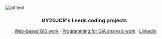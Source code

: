 ![alt text](https://cdn2.vectorstock.com/i/1000x1000/50/46/binary-code-screen-black-vector-3675046.jpg)

  <h3 align="center">GY20JCR's Leeds coding projects</h3>

  <p align="center">
    .   
    <a href="https://github.com/jord9762/Leeds_coding_assessments/tree/main/Web-based-GIS">Web-based GIS work</a>
    ·
    <a href="https://github.com/jord9762/Leeds_coding_assessments/tree/main/Programming_for_GIA_Core_Skills">Programming for GIA analysis work</a>
    ·
    <a href="https://www.linkedin.com/in/jordan-reynoldson-0a46791b7/">Linkedin</a>
  </p>
</p>
